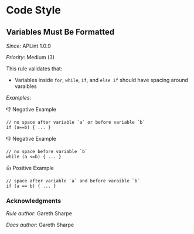 # Code Style

## Variables Must Be Formatted

*Since*: APLint 1.0.9

*Priority*: Medium (3)

This rule validates that:

- Variables inside `for`, `while`, `if`, and `else if` should have spacing around varaibles

*Examples*:

👎 Negative Example
```
// no space after variable `a` or before variable `b`
if (a==b) { ... }
```

👎 Negative Example
```
// no space before variable `b`
while (a <=b) { ... }
```

👍 Positive Example
```
// space after variable `a` and before varaible `b`
if (a == b) { ... }
```

### Acknowledgments

*Rule author*: Gareth Sharpe

*Docs author*: Gareth Sharpe